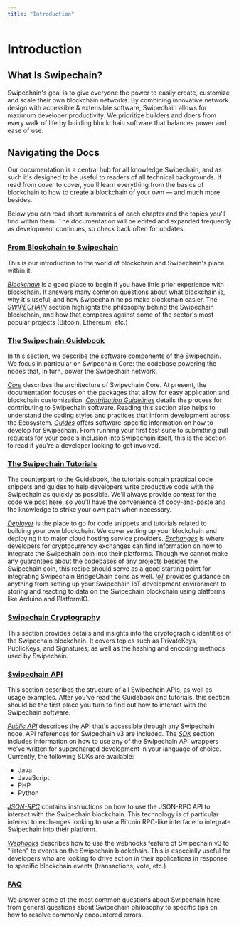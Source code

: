 ```yaml
---
title: "Introduction"
---
```


# Introduction

## What Is Swipechain?

Swipechain's goal is to give everyone the power to easily create, customize and scale their own blockchain networks. By combining innovative network design with accessible & extensible software, Swipechain allows for maximum developer productivity. We prioritize builders and doers from every walk of life by building blockchain software that balances power and ease of use.

## Navigating the Docs

Our documentation is a central hub for all knowledge Swipechain, and as such it's designed to be useful to readers of all technical backgrounds. If read from cover to cover, you'll learn everything from the basics of blockchain to how to create a blockchain of your own — and much more besides.

Below you can read short summaries of each chapter and the topics you'll find within them. The documentation will be edited and expanded frequently as development continues, so check back often for updates.

### [From Blockchain to Swipechain](/introduction/)

This is our introduction to the world of blockchain and Swipechain's place within it.

[_Blockchain_](/introduction/blockchain/) is a good place to begin if you have little prior experience with blockchain. It answers many common questions about what blockchain is, why it's useful, and how Swipechain helps make blockchain easier.
The [_SWIPECHAIN_](/introduction/swipechain/) section highlights the philosophy behind the Swipechain blockchain, and how that compares against some of the sector's most popular projects (Bitcoin, Ethereum, etc.)

### [The Swipechain Guidebook](/guidebook/)

In this section, we describe the software components of the Swipechain. We focus in particular on Swipechain Core: the codebase powering the nodes that, in turn, power the Swipechain network.

[_Core_](/guidebook/core/) describes the architecture of Swipechain Core. At present, the documentation focuses on the packages that allow for easy application and blockchain customization.
[_Contribution Guidelines_](/guidebook/contribution-guidelines/) details the process for contributing to Swipechain software. Reading this section also helps to understand the coding styles and practices that inform development across the Ecosystem.
[_Guides_](/guidebook/guides/) offers software-specific information on how to develop for Swipechain. From running your first test suite to submitting pull requests for your code's inclusion into Swipechain itself, this is the section to read if you're a developer looking to get involved.

### [The Swipechain Tutorials](/tutorials/)

The counterpart to the Guidebook, the tutorials contain practical code snippets and guides to help developers write productive code with the Swipechain as quickly as possible. We'll always provide context for the code we post here, so you'll have the convenience of copy-and-paste and the knowledge to strike your own path when necessary.

[_Deployer_](/tutorials/deployer/) is the place to go for code snippets and tutorials related to building your own blockchain. We cover setting up your blockchain and deploying it to major cloud hosting service providers.
[_Exchanges_](https://exchange.swipechain.org) is where developers for cryptocurrency exchanges can find information on how to integrate the Swipechain coin into their platforms. Though we cannot make any guarantees about the codebases of any projects besides the Swipechain coin, this recipe should serve as a good starting point for integrating Swipechain BridgeChain coins as well.
[_IoT_](/tutorials/iot/) provides guidance on anything from setting up your Swipechain IoT development environment to storing and reacting to data on the Swipechain blockchain using platforms like Arduino and PlatformIO.

### [Swipechain Cryptography](/cryptography/)

This section provides details and insights into the cryptographic identities of the Swipechain blockchain. It covers topics such as PrivateKeys, PublicKeys, and Signatures; as well as the hashing and encoding methods used by Swipechain.


### [Swipechain API](https://exchange.swipechain.org)

This section describes the structure of all Swipechain APIs, as well as usage examples. After you've read the Guidebook and tutorials, this section should be the first place you turn to find out how to interact with the Swipechain software.

[_Public API_](https://exchange.swipechain.org/public-api/public-api-guide) describes the API that's accessible through any Swipechain node. API references for Swipechain v3 are included.
The [_SDK_](/sdk/) section includes information on how to use any of the Swipechain API wrappers we've written for supercharged development in your language of choice. Currently, the following SDKs are available:

- Java
- JavaScript
- PHP
- Python


[_JSON-RPC_](https://exchange.swipechain.org/json-rpc/getting-started) contains instructions on how to use the JSON-RPC API to interact with the Swipechain blockchain. This technology is of particular interest to exchanges looking to use a Bitcoin RPC-like interface to integrate Swipechain into their platform.

[_Webhooks_](/guidebook/core/webhooks) describes how to use the webhooks feature of Swipechain v3 to "listen" to events on the Swipechain blockchain. This is especially useful for developers who are looking to drive action in their applications in response to specific blockchain events (transactions, vote, etc.)

### [FAQ](/faq/)

We answer some of the most common questions about Swipechain here, from general questions about Swipechain philosophy to specific tips on how to resolve commonly encountered errors.
